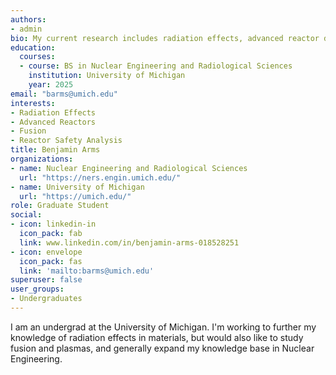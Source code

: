 ```yaml
---
authors:
- admin
bio: My current research includes radiation effects, advanced reactor design, and reactor safety and analysis.
education:
  courses:
  - course: BS in Nuclear Engineering and Radiological Sciences
    institution: University of Michigan
    year: 2025
email: "barms@umich.edu"
interests:
- Radiation Effects
- Advanced Reactors
- Fusion
- Reactor Safety Analysis
title: Benjamin Arms
organizations:
- name: Nuclear Engineering and Radiological Sciences
  url: "https://ners.engin.umich.edu/"
- name: University of Michigan
  url: "https://umich.edu/"
role: Graduate Student
social:
- icon: linkedin-in
  icon_pack: fab
  link: www.linkedin.com/in/benjamin-arms-018528251
- icon: envelope
  icon_pack: fas
  link: 'mailto:barms@umich.edu'
superuser: false
user_groups:
- Undergraduates
---
```


I am an undergrad at the University of Michigan. I'm working to further my knowledge of radiation effects in materials, but would also like to study fusion and plasmas, and generally expand my knowledge base in Nuclear Engineering.

